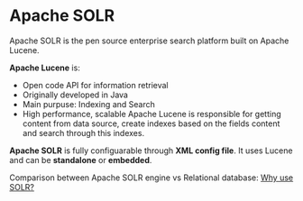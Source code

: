 # Apache SOLR

Apache SOLR is the pen source enterprise search platform built on Apache Lucene. 

__Apache Lucene__ is:
* Open code API for information retrieval
* Originally developed in Java
* Main purpuse: Indexing and Search
* High performance, scalable
Apache Lucene is responsible for getting content from data source, create indexes based on the fields content and search through this
indexes.

__Apache SOLR__ is fully configuarable through __XML config file__. It uses Lucene and can be __standalone__ or __embedded__.

Comparison between Apache SOLR engine vs Relational database: [Why use SOLR?](http://wiki.apache.org/solr/WhyUseSolr)
